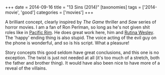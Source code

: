 +++
date = 2014-09-16
title = "13 Sins (2014)"
[taxonomies]
tags = ['2014-movie', 'good']
categories = ['movies']
+++

A brilliant concept, clearly inspired by *The Game* thriller and *Saw*
series of horror movies. I am a fan of Ron Perlman, so long as he's not
given shit roles like in [Pacific Rim]. He does great work here, him and
[Rutina Wesley]. The 'happy' ending thing is also stupid. The voice
acting of the evil guy on the phone is wonderful, and so is his script.
What a pleasure!

Story concepts this good seldom have great conclusions, and this one is
no exception. The twist is just not needed at all (it's too much of a
stretch, both the father and brother thing). It would have also been
nice to have more of a reveal of the villains.

  [Pacific Rim]: @/pacific-rim-2013.md
  [Rutina Wesley]: http://en.wikipedia.org/wiki/Rutina_Wesley

